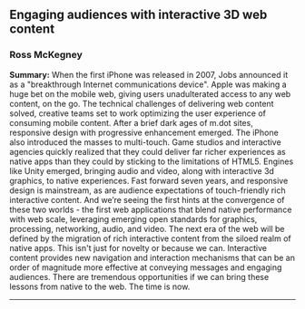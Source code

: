 ## Engaging audiences with interactive 3D web content

### Ross McKegney

__Summary:__
When the first iPhone was released in 2007, Jobs announced it as a "breakthrough Internet communications device". Apple was making a huge bet on the mobile web, giving users unadulterated access to any web content, on the go. The technical challenges of delivering web content solved, creative teams set to work optimizing the user experience of consuming mobile content. After a brief dark ages of m.dot sites, responsive design with progressive enhancement emerged. The iPhone also introduced the masses to multi-touch. Game studios and interactive agencies quickly realized that they could deliver far richer experiences as native apps than they could by sticking to the limitations of HTML5. Engines like Unity emerged, bringing audio and video, along with interactive 3d graphics, to native experiences. Fast forward seven years, and responsive design is mainstream, as are audience expectations of touch-friendly rich interactive content. And we’re seeing the first hints at the convergence of these two worlds - the first web applications that blend native performance with web scale, leveraging emerging open standards for graphics, processing, networking, audio, and video. The next era of the web will be defined by the migration of rich interactive content from the siloed realm of native apps. This isn't just for novelty or because we can. Interactive content provides new navigation and interaction mechanisms that can be an order of magnitude more effective at conveying messages and engaging audiences. There are tremendous opportunities if we can bring these lessons from native to the web. The time is now.

---
